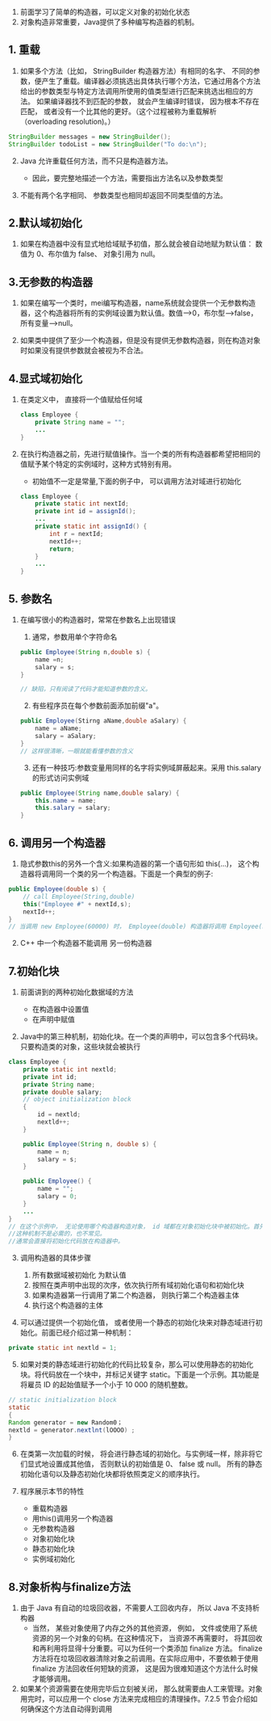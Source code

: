 1. 前面学习了简单的构造器，可以定义对象的初始化状态
2. 对象构造非常重要，Java提供了多种编写构造器的机制。

## 1. 重载

1. 如果多个方法（比如， StringBuilder 构造器方法）有相同的名字、 不同的参数，便产生了重载。编译器必须挑选出具体执行哪个方法，它通过用各个方法给出的参数类型与特定方法调用所使用的值类型进行匹配来挑选出相应的方法。 如果编译器找不到匹配的参数， 就会产生编译时错误， 因为根本不存在匹配， 或者没有一个比其他的更好。（这个过程被称为重载解析（overloading resolution)。）

```java
StringBuilder messages = new StringBuilder();
StringBuilder todoList = new StringBuilder("To do:\n");
```

2. Java 允许重载任何方法，而不只是构造器方法。
    * 因此，要完整地描述一个方法，需要指出方法名以及参数类型

3. 不能有两个名字相同、 参数类型也相同却返回不同类型值的方法。

## 2.默认域初始化

1. 如果在构造器中没有显式地给域赋予初值，那么就会被自动地赋为默认值： 数值为 0、布尔值为 false、 对象引用为 null。

## 3.无参数的构造器

1. 如果在编写一个类时，mei编写构造器，name系统就会提供一个无参数构造器，这个构造器将所有的实例域设置为默认值。数值-->0，布尔型-->false，所有变量-->null。

2. 如果类中提供了至少一个构造器，但是没有提供无参数构造器，则在构造对象时如果没有提供参数就会被视为不合法。

## 4.显式域初始化

1. 在类定义中， 直接将一个值赋给任何域

    ```java
    class Employee {
        private String name = "";
        ...
    }
    ```

2. 在执行构造器之前，先进行赋值操作。当一个类的所有构造器都希望把相同的值赋予某个特定的实例域时，这种方式特别有用。
    * 初始值不一定是常量,下面的例子中， 可以调用方法对域进行初始化

    ```java
    class Employee {
        private static int nextId;
        private int id = assignId();
        ...
        private static int assignId() {
            int r = nextId;
            nextId++;
            return;
        }
        ...
    }
    ```

## 5. 参数名

1. 在编写很小的构造器时，常常在参数名上出现错误

    1. 通常，参数用单个字符命名

    ```java
    public Employee(String n,double s) {
        name =n;
        salary = s;
    }

    // 缺陷，只有阅读了代码才能知道参数的含义。
    ```

    2. 有些程序员在每个参数前面添加前缀"a"。

    ```java
    public Employee(Stirng aName,double aSalary) {
        name = aName;
        salary = aSalary;
    }
    // 这样很清晰，一眼就能看懂参数的含义
    ```

    3. 还有一种技巧:参数变量用同样的名字将实例域屏蔽起来。采用 this.salary 的形式访问实例域

    ```java
    public Employee(String name,double salary) {
        this.name = name;
        this.salary = salary;
    }

## 6. 调用另一个构造器

1. 隐式参数this的另外一个含义:如果构造器的第一个语句形如 this(...)， 这个构造器将调用同一个类的另一个构造器。下面是一个典型的例子:

```java
public Employee(double s) {
    // call Employee(String,double)
    this("Employee #" + nextId,s);
    nextId++;
}
// 当调用 new Employee(60000) 时， Employee(double) 构造器将调用 Employee(String，double)构造器。采用这种方式使用 this 关键字非常有用， 这样对公共的构造器代码部分只编写一次即可。
```

2. C++ 中一个构造器不能调用 另一份构造器

## 7.初始化块
1. 前面讲到的两种初始化数据域的方法

    * 在构造器中设置值
    * 在声明中赋值

2. Java中的第三种机制，初始化块。在一个类的声明中，可以包含多个代码块。只要构造类的对象，这些块就会被执行
```java
class Employee {
    private static int nextld;
    private int id;
    private String name;
    private double salary;
    // object initialization block
    {
        id = nextld;
        nextld++;
    }

    public Employee(String n, double s) {
        name = n;
        salary = s;
    }

    public Employee() {
        name = "";
        salary = 0;
    }
    ...
}
// 在这个示例中， 无论使用哪个构造器构造对象， id 域都在对象初始化块中被初始化。首先运行初始化块，然后才运行构造器的主体部分。
//这种机制不是必需的，也不常见。
//通常会直接将初始化代码放在构造器中。
```

3. 调用构造器的具体步骤
    
    1. 所有数据域被初始化 为默认值
    2. 按照在类声明中出现的次序，依次执行所有域初始化语句和初始化块
    3. 如果构造器第一行调用了第二个构造器， 则执行第二个构造器主体
    4. 执行这个构造器的主体

4. 可以通过提供一个初始化值， 或者使用一个静态的初始化块来对静态域进行初始化。前面已经介绍过第一种机制：

```java
private static int nextld = 1;
```

5. 如果对类的静态域进行初始化的代码比较复杂，那么可以使用静态的初始化块。将代码放在一个块中，并标记关键字 static。下面是一个示例。其功能是将雇员 ID 的起始值赋予一个小于 10 000 的随机整数。

```java
// static initialization block
static
{
Random generator = new Random0；
nextld = generator.nextlnt(lOOOO) ;
}
```

6. 在类第一次加载的时候， 将会进行静态域的初始化。与实例域一样，除非将它们显式地设置成其他值， 否则默认的初始值是 0、 false 或 null。 所有的静态初始化语句以及静态初始化块都将依照类定义的顺序执行。

7. 程序展示本节的特性

    * 重载构造器
    * 用this()调用另一个构造器
    * 无参数构造器
    * 对象初始化块
    * 静态初始化块
    * 实例域初始化
    
## 8.对象析构与finalize方法

1. 由于 Java 有自动的垃圾回收器，不需要人工回收内存， 所以 Java 不支持析构器
    * 当然， 某些对象使用了内存之外的其他资源， 例如， 文件或使用了系统资源的另一个对象的句柄。在这种情况下， 当资源不再需要时， 将其回收和再利用将显得十分重要。可以为任何一个类添加 finalize 方法。 finalize 方法将在垃圾回收器清除对象之前调用。在实际应用中，不要依赖于使用 finalize 方法回收任何短缺的资源， 这是因为很难知道这个方法什么时候才能够调用。
2. 如果某个资源需要在使用完毕后立刻被关闭， 那么就需要由人工来管理。对象用完时，可以应用一个 close 方法来完成相应的清理操作。7.2.5 节会介绍如何确保这个方法自动得到调用













